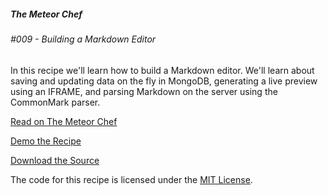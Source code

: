 ##### The Meteor Chef
###### \#009 - Building a Markdown Editor

In this recipe we'll learn how to build a Markdown editor. We'll learn about saving and updating data on the fly in MongoDB, generating a live preview using an IFRAME, and parsing Markdown on the server using the CommonMark parser.

[Read on The Meteor Chef](http://themeteorchef.com/recipes/building-a-markdown-editor)  

[Demo the Recipe](http://tmc-009-demo.meteor.com)  

[Download the Source](https://github.com/themeteorchef/building-a-markdown-editor/archive/master.zip)

The code for this recipe is licensed under the [MIT License](http://opensource.org/licenses/MIT).
